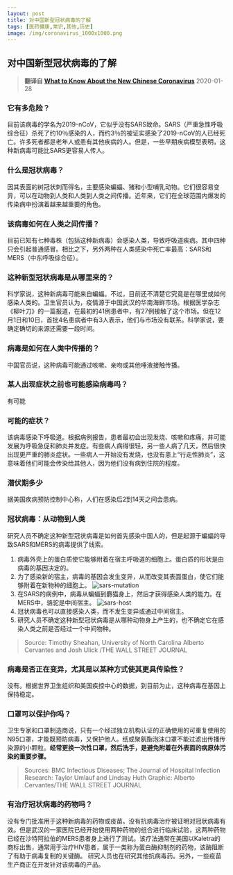 ```yaml
---
layout: post
title: 对中国新型冠状病毒的了解
tags: [医药健康,常识,其他,历史]
image: /img/coronavirus_1000x1000.png
---
```

##  对中国新型冠状病毒的了解

> **翻译自 [What to Know About the New Chinese Coronavirus](https://www.wsj.com/articles/what-we-know-about-the-wuhan-virus-11579716128)** 2020-01-28

### 它有多危险？

目前该病毒的学名为2019-nCoV，它似乎没有SARS致命。SARS（严重急性呼吸综合征）杀死了约10％感染的人，而约3％的被证实感染了2019-nCoV的人已经死亡。许多死者都是老年人或患有其他疾病的人。但是，一些早期疾病模型表明，这种新病毒可能比SARS更容易人传人。

### 什么是冠状病毒？

因其表面的树冠状刺而得名，主要感染蝙蝠、猪和小型哺乳动物。它们很容易变异，可以在动物到人类和人类到人类之间传播。近年来，它们在全球范围内爆发的传染病中扮演着越来越重要的角色。

###  该病毒如何在人类之间传播？

目前已知有七种毒株（包括这种新病毒）会感染人类，导致呼吸道疾病。其中四种只会引起普通感冒。相比之下，另外两种在人类感染中死亡率最高：SARS和MERS（中东呼吸综合征）。

###  这种新型冠状病毒是从哪里来的？

科学家说，这种新病毒可能来自蝙蝠。不过，目前还不清楚它究竟是在哪里或如何感染人类的。卫生官员认为，疫情源于中国武汉的华南海鲜市场。根据医学杂志《柳叶刀》的一篇报道，在最初的41例患者中，有27例接触了这个市场。但在12月1日和10日，首批4名患病者中有3人表示，他们与市场没有联系。科学家说，要确定确切的来源还需要一段时间。

###  病毒是如何在人类中传播的？

中国官员说，这种病毒可能通过咳嗽、亲吻或其他唾液接触传播。

### 某人出现症状之前也可能感染病毒吗？

有可能

### 可能的症状？

该病毒感染下呼吸道。根据病例报告，患者最初会出现发烧、咳嗽和疼痛，并可能发展为呼吸急促和肺炎并发症。有些病人病得很轻，另一些人病了几天，然后很快出现更严重的肺炎症状。一些病人一开始没有发烧，也没有患上“行走性肺炎”，这意味着他们可能会传染给其他人，因为他们没有病到住院的程度。

### 潜伏期多少

据美国疾病预防控制中心称，人们在感染后2到14天之间会患病。

### 冠状病毒：从动物到人类

研究人员不确定这种新型冠状病毒是如何首先感染中国人的，但是起源于蝙蝠的导致SARS和MERS的病毒提供了线索。

1. 病毒外壳上的蛋白质使它能够附着在宿主呼吸道的细胞上。蛋白质的形状是由病毒的基因决定的。
2. 为了感染新的宿主，病毒的基因会发生变异，从而改变其表面蛋白，使它们能够附着在新物种的细胞上。
![sars-mutation](https://tigerwolf.top/img/sars-mutation.png)
3. 在SARS的病例中，病毒从蝙蝠到麝猫身上，然后才获得感染人类的能力。在MERS中，骆驼是中间宿主。
![sars-host](https://tigerwolf.top/img/sars-host.png)
4. 冠状病毒也可以直接感染人类，而不发生变异或通过中间宿主。
5. 研究人员不确定这种新型冠状病毒是从哪种动物身上产生的，也不确定它在感染人类之前是否经过一个中间物种。
> Source: Timothy Sheahan, University of North Carolina 
> Alberto Cervantes and Josh Ulick /THE WALL STREET JOURNAL

### 病毒是否正在变异，尤其是以某种方式使其更具传染性？

没有。根据世界卫生组织和美国疾控中心的数据，到目前为止，这种病毒在基因上保持稳定。

### 口罩可以保护你吗？

卫生专家和口罩制造商说，只有一个经过独立机构认证的正确使用的可重复使用的N95口罩，才能既预防病毒，又保护他人。纸或聚氨酯泡沫口罩不能过滤出传播传染源的小颗粒。**经常更换一次性口罩，然后洗手，是避免附着在外表面的病原体污染的重要步骤。**
> Sources: BMC Infectious Diseases; The Journal of Hospital Infection
> Research: Taylor Umlauf and Lindsay Huth Graphic: Alberto Cervantes/THE WALL STREET JOURNAL

### 有治疗冠状病毒的药物吗？

没有专门批准用于这种新病毒的药物或疫苗。没有抗病毒治疗被证明对冠状病毒有效。但是武汉的一家医院已经开始使用两种药物的组合进行临床试验，这两种药物已经在沙特阿拉伯的MERS患者身上进行了测试。该疗法通常在美国以Kaletra的商标出售，通常用于治疗HIV患者，属于一类称为蛋白酶抑制剂的药物，该酶阻断了有助于病毒复制的关键酶。 研究人员也在研究其他抗病毒药。另外，一些疫苗生产商正在开发针对该病毒的产品。